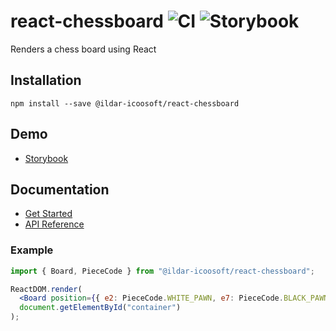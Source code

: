 # react-chessboard ![CI](https://github.com/ildar-icoosoft/react-chessboard/workflows/CI/badge.svg) ![Storybook](https://github.com/ildar-icoosoft/react-chessboard/workflows/Storybook/badge.svg)

Renders a chess board using React

## Installation

```
npm install --save @ildar-icoosoft/react-chessboard
```

## Demo

- [Storybook](https://ildar-icoosoft.github.io/react-chessboard/)

## Documentation

- [Get Started](https://github.com/ildar-icoosoft/react-chessboard/wiki)
- [API Reference](https://github.com/ildar-icoosoft/react-chessboard/wiki)

### Example

```jsx
import { Board, PieceCode } from "@ildar-icoosoft/react-chessboard";

ReactDOM.render(
  <Board position={{ e2: PieceCode.WHITE_PAWN, e7: PieceCode.BLACK_PAWN }} />,
  document.getElementById("container")
);
```
